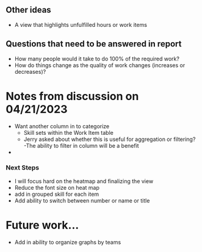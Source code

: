 ## Other ideas

- A view that highlights unfulfilled hours or work items

## Questions that need to be answered in report
- How many people would it take to do 100% of the required work?
- How do things change as the quality of work changes (increases or decreases)?


# Notes from discussion on 04/21/2023
- Want another column in to categorize
  - Skill sets within the Work Item table
  - Jerry asked about whether this is useful for aggregation or filtering?
-The ability to filter in column will be a benefit
- 

### Next Steps
- I will focus hard on the heatmap and finalizing the view
- Reduce the font size on heat map
- add in grouped skill for each item
- Add ability to switch between number or name or title

# Future work...
- Add in ability to organize graphs by teams
